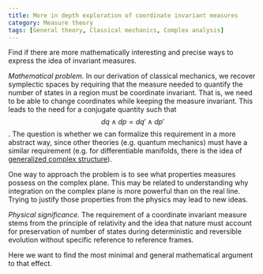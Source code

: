 ```yaml
---
title: More in depth exploration of coordinate invariant measures
category: Measure theory
tags: [General theory, Classical mechanics, Complex analysis]
---
```

Find if there are more mathematically interesting and precise ways to
express the idea of invariant measures.

*Mathematical problem.* In our derivation of classical mechanics, we recover
symplectic spaces by requiring that the measure needed to quantify the number
of states in a region must be coordinate invariant. That is, we need to be able
to change coordinates while keeping the measure invariant. This leads to the need
for a conjugate quantity such that $$dq \wedge dp = dq' \wedge dp'$$. The question is whether we can formalize this requirement in a more abstract way,
since other theories (e.g. quantum mechanics) must have a similar requirement (e.g.
for differentiable manifolds, there is the idea of [generalized complex structure](https://en.wikipedia.org/wiki/Generalized_complex_structure)).

One way to approach the problem is to see what properties measures possess on the complex plane.
This may be related to understanding why integration on the complex plane is
more powerful than on the real line. Trying to justify those properties from the physics may
lead to new ideas.

*Physical significance.* The requirement of a coordinate invariant measure
stems from the principle of relativity and the idea that nature must
account for preservation of number of states during deterministic and
reversible evolution without specific reference to reference frames.

Here we want to find the most minimal and general mathematical argument to
that effect.
